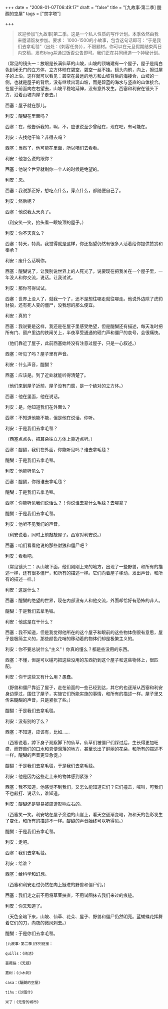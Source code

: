 +++
date = "2008-01-07T06:49:17"
draft = "false"
title = "[九故事·第二季] 醍醐的空屋"
tags = ["焚字塔"]

+++
> 欢迎参加"[九故事]第二季。这是一个私人性质的写作计划。本季依然由我来邀请饭友参加。要求： 1000-1500的小故事，包含这句话即可：“于是我们去拿毛毯”（出处：《刺客任务》），不限题材。你可以在元旦假期结束两日内交稿，发布blog并通过饭否公告即可。我们正在共同缔造一个神秘计划。

（常见的镜头一：放眼是长满仙草的山坡，山坡的顶端建有一个屋子，屋子是纯白色封闭无门的立方体，立方体映在碧空，碧空一丝不挂。镜头向前，向上，擦过屋子的上沿，这样就可以看见：碧空在最远的地方和山坡背后的海接合，山坡的一侧，也就是屋子的背后，没有继续出现山坡，而是碧蓝的海水与竖直的山体接合。在屋子前面向左右望去，山坡平稳地延伸，没有意外发生。西塞和利安在镜头下方，沿着山坡向屋子走去。）
  
西塞：屋子就在那儿。
  
利安：醍醐在里面吗？
  
西塞：在，他告诉我的，啊，不，应该说至少曾经在，现在吧，有可能在。
  
利安：去找他干嘛？非得去吗？
  
西塞：当然了，他可能在里面，所以咱们去看看。
  
利安：他怎么说的跟你？
  
西塞：他说全世界就剩你一个人的时候是绝望的。
  
利安：恩。
  
西塞：我说那正好，想吃点什么，穿点什么，都随便自己了。
  
利安：然后呢？
  
西塞：他说我太天真了。
  
（利安笑一笑，抬头看一眼坡顶的屋子。）
  
利安：你不天真么？
  
西塞：特天，特真。我觉得就是这样，你还指望仍然有很多人活着给你提供赞赏和奉承？
  
利安：废什么话啊你。
  
西塞：醍醐说了，让我别说世界上的人死光了。说要现在把我关在一个屋子里，一年没人和你交流，说话。让我试试。
  
利安：那你可得试试。
  
西塞：世界上没人了，就我一个了，还不是想往哪走就往哪走。他说外边除了虎豹豺狼，还有死人变的僵尸，没我想的那么便宜。
  
利安：真的？
  
西塞：我说要是这样，我还是在屋子里感受绝望，但是醍醐还有描述，每天准时把所有门、窗户里边的铁闸关上，半夜享受通通的砸门声和僵尸的哀号，会很痛快。
  
（他们靠近了屋子，此前西塞始终没有注意过屋子，只是一心叙述。）
  
西塞：听见了吗？屋子里有声音。
  
利安：什么声音，醍醐？
  
西塞：应该是。到了近处就能听得清楚了。
  
（他们来到屋子近前，屋子没有门窗，是一个绝对的立方体。）
  
西塞：他在里面，他在说话。
  
利安：是，他知道我们在外面么？
  
西塞：不知道他能不能，但是他在说话，你听。
  
利安：于是我们去拿毛毯？
  
（西塞点点头，把耳朵往立方体上靠近点听。）
  
西塞：醍醐，我们在外面，你能听见吗？谁去拿毛毯？
  
醍醐：于是我们去拿毛毯。
  
利安：他能听见么？
  
西塞：醍醐，你跟谁去拿毛毯？
  
醍醐：于是我们去拿毛毯。
  
西塞：你能听见我们说话么？！你说谁去拿什么毛毯？去哪拿？
  
醍醐：于是我们去拿毛毯。
  
利安：他听不见我们的声音。
  
（利安说着，同时上前敲敲屋子。西塞对利安说。）
  
西塞：咱们看看他说的那些豺狼和僵尸吧？
  
利安：看看吧。
  
（常见镜头二：从山坡下面，他们刚刚上来的地方，出现了一些野兽，和所有的描述一样，还有很多僵尸，和所有的描述一样。它们向着屋子移动，发出声音，和所有的描述一样。）
  
利安：这是什么？
  
西塞：醍醐的绝望的世界，现在内部没有人和他交流，外面却恰好有恐怖的非人。
  
醍醐：于是我们去拿毛毯。
  
利安：他这是在干什么？
  
西塞：我不知道，但是我觉得他所在的这个屋子和眼前的这些物体倒很有意思，屋子是极简主义的，那些颜色花哨的移动着的物体们却是极繁主义的。
  
利安：你不要总说什么“主义”！你真的懂么？都是些没用的东西。
  
西塞：不懂，但是可以碰巧把这些没用的东西扔到这个屋子和这些物体上，很匹配。
  
利安：你干这些又有什么用？愚蠢。
  
（野兽和僵尸靠近了屋子，走在前面的一些已经到达，其它的也逐渐从西塞和利安身边穿过，围住了屋子，实施它们所能实施的事情，和所有的描述一样。屋子里又传来醍醐的声音，只是紧张了些。）
  
醍醐：于是我们去拿毛毯。
  
利安：没有别的了么？
  
西塞：不知道，应该有，比如……
  
（西塞说着，蹲下身子观察脚下的仙草，仙草们被僵尸们踩过后，生长得更加旺盛，而野兽们的口水和粪便滴落的地方，甚至长出了鲜丽的花朵，和所有的描述不一样。醍醐的声音更显急促。）
  
醍醐：于是我们去拿毛毯，于是我们去拿毛毯。
  
利安：他是因为这些走上来的物体感到紧张？
  
西塞：我不知道，他感觉不到我们，又怎么能知道它们？它们撞击，喊叫，可我们不也敲打、说话么，谁知道。
  
利安：醍醐还是容易被周遭影响左右的。
  
（西塞笑一笑。利安站在屋子旁边的山崖上，看天空逐渐变暗，海和天的色彩发生了变化，和所有的描述不一样。醍醐的声音始终可以听得见。）
  
醍醐：于是我们去拿毛毯。
  
利安：走吧。
  
西塞：我们去拿毛毯。
  
利安：给谁？
  
西塞：给科学和幻想。
  
（西塞和利安走过仍然在向上挺进的野兽和僵尸们。）
  
西塞：我们走之前不用将草茎扶直，不用试图抹去我们来过的痕迹。
  
利安：你又知道了。
  
（天色全暗下来，山坡、仙草、花朵、屋子、野兽和僵尸仍然明亮。蓝蝴蝶花挥舞着它们的刀，向夜的微风刺去。）
  
醍醐：于是你们去拿毛毯。

``` 
[九故事·第二季]序列链接：
  
quills：《纯洁》
  
蔷薇猫：《无题》
  
嘉树：《小木刺》
  
casa：《醍醐的空屋》
  
tihu：《沙图什》
  
米了：《无雪的城市》
``` 